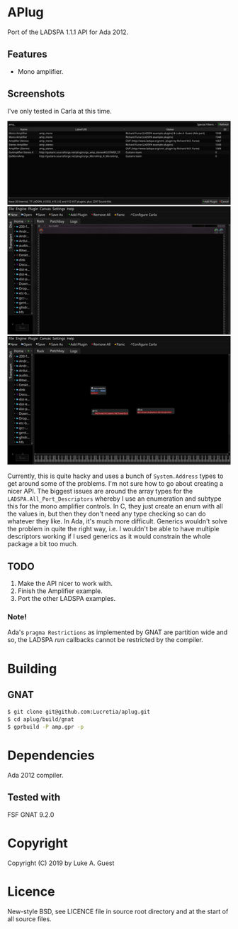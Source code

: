 # APlug

Port of the LADSPA 1.1.1 API for Ada 2012.

## Features

* Mono amplifier.

## Screenshots

I've only tested in Carla at this time.

![Carla plug-in window](./screenshots/carla.png)
![Carla main window](./screenshots/carla_main_window.png)
![Carla patch bay window](./screenshots/carla_patchbay.png)

Currently, this is quite hacky and uses a bunch of ```System.Address``` types to get around some of the problems. I'm not sure how to go about creating a nicer API. The biggest issues are around the array types for the ```LADSPA.All_Port_Descriptors``` whereby I use an enumeration and subtype this for the mono amplifier controls. In C, they just create an enum with all the values in, but then they don't need any type checking so can do whatever they like. In Ada, it's much more difficult. Generics wouldn't solve the problem in quite the right way, i.e. I wouldn't be able to have multiple descriptors working if I used generics as it would constrain the whole package a bit too much.

## TODO

1. Make the API nicer to work with.
2. Finish the Amplifier example.
3. Port the other LADSPA examples.

### Note!

Ada's ```pragma Restrictions``` as implemented by GNAT are partition wide and so, the LADSPA *run* callbacks cannot be restricted by the compiler.

# Building

## GNAT

```bash
$ git clone git@github.com:Lucretia/aplug.git
$ cd aplug/build/gnat
$ gprbuild -P amp.gpr -p
```

# Dependencies

Ada 2012 compiler.

## Tested with

FSF GNAT 9.2.0

# Copyright

Copyright (C) 2019 by Luke A. Guest

# Licence

New-style BSD, see LICENCE file in source root directory and at the start of all source files.
